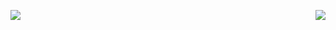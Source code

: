 <p>
  <a > <img align='left' src="https://github-readme-stats.vercel.app/api?username=iwayato&count_private=true&show_icons=true&theme=transparent&hide_border=true&hide_rank=true"/> <a>
  <a > &nbsp&nbsp&nbsp  <img align='right' src="https://github-readme-stats.vercel.app/api/top-langs/?username=iwayato&layout=compact&theme=transparent&hide_border=true"/> <a>
</p>
